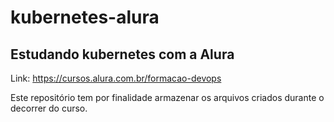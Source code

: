 # kubernetes-alura

## Estudando kubernetes com a Alura 

Link: https://cursos.alura.com.br/formacao-devops

Este repositório tem por finalidade armazenar os arquivos criados durante o decorrer do curso.


